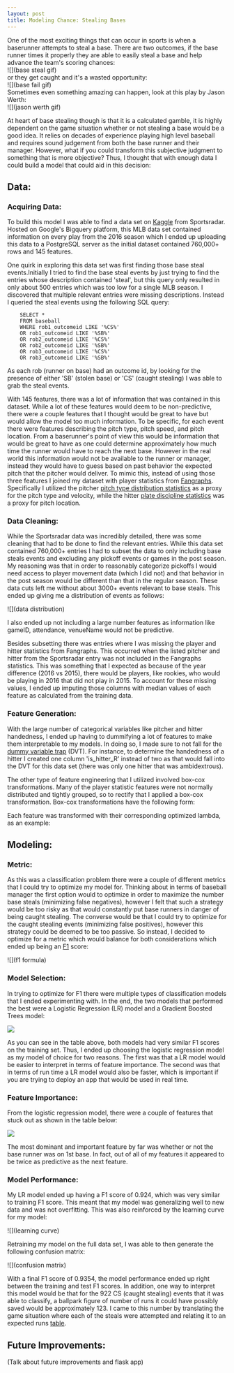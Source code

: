 ```yaml
---
layout: post
title: Modeling Chance: Stealing Bases
---
```

One of the most exciting things that can occur in sports is when a baserunner attempts to steal a base. There are two outcomes, if the base runner times it properly they are able to easily steal a base and help advance the team's scoring chances:  
![](base steal gif)  
or they get caught and it's a wasted opportunity:   
![](base fail gif)  
Sometimes even something amazing can happen, look at this play by Jason Werth:  
![](jason werth gif)  

At heart of base stealing though is that it is a calculated gamble, it is highly dependent on the game situation whether or not stealing a base would be a good idea. It relies on decades of experience playing high level baseball and requires sound judgement from both the base runner and their manager. However, what if you could transform this subjective judgment to something that is more objective? Thus, I thought that with enough data I could build a model that could aid in this decision:

## Data:

### Acquiring Data:

To build this model I was able to find a data set on [Kaggle] from Sportsradar. Hosted on
Google's Bigquery platform, this MLB data set contained information on every play from the 2016
season which I ended up uploading this data to a PostgreSQL server as the initial dataset contained 760,000+ rows and 145 features.

One quirk in exploring this data set was first finding those base steal events.Initially I tried to find the base steal events
by just trying to find the entries whose description contained 'steal', but this query only resulted in
only about 500 entries which was too low for a single MLB season. I discovered that multiple relevant entries were
missing descriptions. Instead I queried the steal events using the following SQL query:

```
    SELECT *
    FROM baseball
    WHERE rob1_outcomeid LIKE '%CS%'
    OR rob1_outcomeid LIKE '%SB%'
    OR rob2_outcomeid LIKE '%CS%'
    OR rob2_outcomeid LIKE '%SB%'
    OR rob3_outcomeid LIKE '%CS%'
    OR rob3_outcomeid LIKE '%SB%'

```

As each rob (runner on base) had an outcome id, by looking for the presence of either 'SB' (stolen base)
or 'CS' (caught stealing) I was able to grab the steal events.

With 145 features, there was a lot of information that was contained in this dataset. While a lot of these features
would deem to be non-predictive, there were a couple features that I thought would be great to have but would allow the model too much information. To be specific, for each event there were features describing the pitch type, pitch speed, and pitch location.
From a baserunner's point of view this would be information that would be great to have as one could determine approximately
how much time the runner would have to reach the next base. However in the real world this information would not be available
to the runner or manager, instead they would have to guess based on past behavior the expected pitch that the pitcher would deliver. To mimic this, instead of using those three features I joined my dataset with player statistics from [Fangraphs]. Specifically I utilized the pitcher [pitch type distribution statistics] as a proxy for the pitch type and velocity, while the hitter [plate discipline statistics] was a proxy for pitch location.

[Kaggle]: kaggle.com/baseball
[Fangraphs]: fangraphs.com
[pitch type distribution statistics]: fangraphs.com
[plate discipline statistics]: fangraphs.com

### Data Cleaning:

While the Sportsradar data was incredibly detailed, there was some cleaning that had to be done to find the relevant entries. While this data set contained 760,000+ entries I had to subset the data to only including base steals events and excluding any pickoff events or games in the post season. My reasoning was that in order to reasonably categorize pickoffs I would need access to player movement data (which I did not) and that behavior in the post season would be different than that in the regular
season. These data cuts left me without about 3000+ events relevant to base steals.  This ended up giving me a distribution of events as follows:

![](data distribution)

I also ended up not including a large number features as information like gameID, attendance, venueName would not be predictive.

Besides subsetting there was entries where I was missing the player and hitter statistics from Fangraphs. This occurred when the listed pitcher and hitter from the Sportsradar entry was not included in the Fangraphs statistics. This was something that I expected as because of the year difference (2016 vs 2015), there would be players, like rookies, who would be playing in 2016 that did not play in 2015. To account for these missing values, I ended up imputing those columns with median values of each feature as calculated from the training data.

### Feature Generation:  

With the large number of categorical variables like pitcher and hitter handedness, I ended up having to dummifying a lot of features to make them interpretable to my models. In doing so, I made sure to not fall for the [dummy variable trap] (DVT). For instance, to determine the handedness of a hitter I created one column 'is_hitter_R' instead of two as that would fall into the DVT for this data set (there was only one hitter that was ambidextrous).

The other type of feature engineering that I utilized involved box-cox transformations. Many of the player statistic features were not normally distributed and tightly grouped, so to rectify that I applied a box-cox transformation. Box-cox transformations have the following form:  


Each feature was transformed with their corresponding optimized lambda, as an example:  


[dummy variable trap]: https://en.wikipedia.org/wiki/Dummy_variable_(statistics)


## Modeling:

### Metric:
As this was a classification problem there were a couple of different metrics that I could try to optimize my model for. Thinking about in terms of baseball manager the first option would to optimize in order to maximize the number base steals (minimizing false negatives), however I felt that such a strategy would be too risky as that would constantly put base runners in danger of being caught stealing. The converse would be that I could try to optimize for the caught stealing events (minimizing false positives), however this strategy could be deemed to be too passive. So instead, I decided to optimize for a metric which would balance for both considerations which ended up being an [F1] score:  

![](f1 formula)

### Model Selection:
In trying to optimize for F1 there were multiple types of classification models that I ended experimenting with. In the end, the two models that performed the best were a Logistic Regression (LR) model and a Gradient Boosted Trees model:

![](table)

As you can see in the table above, both models had very similar F1 scores on the training set. Thus, I ended up choosing the logistic regression model as my model of choice for two reasons. The first was that a LR model would be easier to interpret in terms of feature importance. The second was that in terms of run time a LR model would also be faster, which is important if you are trying to deploy an app that would be used in real time.

[F1]: https://en.wikipedia.org/wiki/F1_score

### Feature Importance:

From the logistic regression model, there were a couple of features that stuck out as shown in the table below:

![](table)

The most dominant and important feature by far was whether or not the base runner was on 1st base. In fact, out of all of my features it appeared to be twice as predictive as the next feature.

### Model Performance:

My LR model ended up having a F1 score of 0.924, which was very similar to training F1 score. This meant that my model was generalizing well to new data and was not overfitting. This was also reinforced by the learning curve for my model:  

![](learning curve)

Retraining my model on the full data set, I was able to then generate the following confusion matrix:  

![](confusion matrix)

With a final F1 score of 0.9354, the model performance ended up right between the training and test F1 scores. In addition, one way to interpret this model would be that for the 922 CS (caught stealing) events that it was able to classify, a ballpark figure of number of runs it could have possibly saved would be approximately 123. I came to this number by translating the game situation where each of the steals were attempted and relating it to an expected runs [table].

[table]: expectedruns

## Future Improvements:

(Talk about future improvements and flask app)
